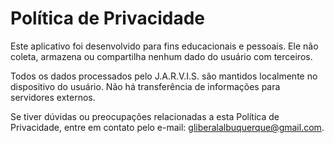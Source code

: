 # Política de Privacidade

Este aplicativo foi desenvolvido para fins educacionais e pessoais. Ele não coleta, armazena ou compartilha nenhum dado do usuário com terceiros.

Todos os dados processados pelo J.A.R.V.I.S. são mantidos localmente no dispositivo do usuário. Não há transferência de informações para servidores externos.

Se tiver dúvidas ou preocupações relacionadas a esta Política de Privacidade, entre em contato pelo e-mail: gliberalalbuquerque@gmail.com.
